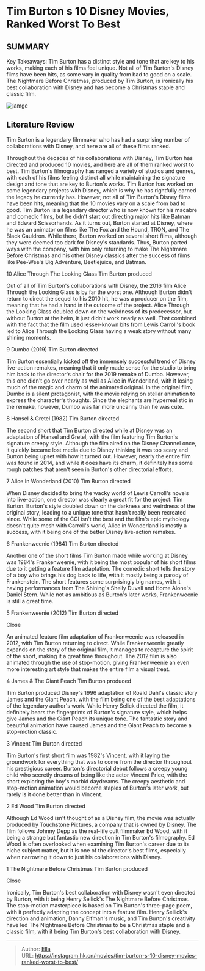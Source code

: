 # Tim Burton s 10 Disney Movies, Ranked Worst To Best


## SUMMARY 


 Key Takeaways: 
 Tim Burton has a distinct style and tone that are key to his works, making each of his films feel unique. 
 Not all of Tim Burton&#39;s Disney films have been hits, as some vary in quality from bad to good on a scale. 
 The Nightmare Before Christmas, produced by Tim Burton, is ironically his best collaboration with Disney and has become a Christmas staple and classic film. 

![iamge](https://static1.srcdn.com/wordpress/wp-content/uploads/2023/12/the-mad-hatter-jack-skellington-and-frankenweenie.jpg)

## Literature Review
Tim Burton is a legendary filmmaker who has had a surprising number of collaborations with Disney, and here are all of these films ranked.




Throughout the decades of his collaborations with Disney, Tim Burton has directed and produced 10 movies, and here are all of them ranked worst to best. Tim Burton&#39;s filmography has ranged a variety of studios and genres, with each of his films feeling distinct all while maintaining the signature design and tone that are key to Burton&#39;s works. Tim Burton has worked on some legendary projects with Disney, which is why he has rightfully earned the legacy he currently has. However, not all of Tim Burton&#39;s Disney films have been hits, meaning that the 10 movies vary on a scale from bad to good.
Tim Burton is a legendary director who is now known for his macabre and comedic films, but he didn&#39;t start out directing major hits like Batman and Edward Scissorhands. As it turns out, Burton started at Disney, where he was an animator on films like The Fox and the Hound, TRON, and The Black Cauldron. While there, Burton worked on several short films, although they were deemed too dark for Disney&#39;s standards. Thus, Burton parted ways with the company, with him only returning to make The Nightmare Before Christmas and his other Disney classics after the success of films like Pee-Wee&#39;s Big Adventure, Beetlejuice, and Batman.









 








 10  Alice Through The Looking Glass 
Tim Burton produced
        

Out of all of Tim Burton&#39;s collaborations with Disney, the 2016 film Alice Through the Looking Glass is by far the worst one. Although Burton didn&#39;t return to direct the sequel to his 2010 hit, he was a producer on the film, meaning that he had a hand in the outcome of the project. Alice Through the Looking Glass doubled down on the weirdness of its predecessor, but without Burton at the helm, it just didn&#39;t work nearly as well. That combined with the fact that the film used lesser-known bits from Lewis Carroll&#39;s book led to Alice Through the Looking Glass having a weak story without many shining moments.





 9  Dumbo (2019) 
Tim Burton directed
        

Tim Burton essentially kicked off the immensely successful trend of Disney live-action remakes, meaning that it only made sense for the studio to bring him back to the director&#39;s chair for the 2019 remake of Dumbo. However, this one didn&#39;t go over nearly as well as Alice in Wonderland, with it losing much of the magic and charm of the animated original. In the original film, Dumbo is a silent protagonist, with the movie relying on stellar animation to express the character&#39;s thoughts. Since the elephants are hyperrealistic in the remake, however, Dumbo was far more uncanny than he was cute.





 8  Hansel &amp; Gretel (1982) 
Tim Burton directed
        

The second short that Tim Burton directed while at Disney was an adaptation of Hansel and Gretel, with the film featuring Tim Burton&#39;s signature creepy style. Although the film aired on the Disney Channel once, it quickly became lost media due to Disney thinking it was too scary and Burton being upset with how it turned out. However, nearly the entire film was found in 2014, and while it does have its charm, it definitely has some rough patches that aren&#39;t seen in Burton&#39;s other directorial efforts.





 7  Alice In Wonderland (2010) 
Tim Burton directed
        

When Disney decided to bring the wacky world of Lewis Carroll&#39;s novels into live-action, one director was clearly a great fit for the project: Tim Burton. Burton&#39;s style doubled down on the darkness and weirdness of the original story, leading to a unique tone that hasn&#39;t really been recreated since. While some of the CGI isn&#39;t the best and the film&#39;s epic mythology doesn&#39;t quite mesh with Carroll&#39;s world, Alice in Wonderland is mostly a success, with it being one of the better Disney live-action remakes.





 6  Frankenweenie (1984) 
Tim Burton directed
        

Another one of the short films Tim Burton made while working at Disney was 1984&#39;s Frankenweenie, with it being the most popular of his short films due to it getting a feature film adaptation. The comedic short tells the story of a boy who brings his dog back to life, with it mostly being a parody of Frankenstein. The short features some surprisingly big names, with it having performances from The Shining&#39;s Shelly Duvall and Home Alone&#39;s Daniel Stern. While not as ambitious as Burton&#39;s later works, Frankenweenie is still a great time.





 5  Frankenweenie (2012) 
Tim Burton directed


Close







An animated feature film adaptation of Frankenweenie was released in 2012, with Tim Burton returning to direct. While Frankenweenie greatly expands on the story of the original film, it manages to recapture the spirit of the short, making it a great time throughout. The 2012 film is also animated through the use of stop-motion, giving Frankenweenie an even more interesting art style that makes the entire film a visual treat.





 4  James &amp; The Giant Peach 
Tim Burton produced
        

Tim Burton produced Disney&#39;s 1996 adaptation of Roald Dahl&#39;s classic story James and the Giant Peach, with the film being one of the best adaptations of the legendary author&#39;s work. While Henry Selick directed the film, it definitely bears the fingerprints of Burton&#39;s signature style, which helps give James and the Giant Peach its unique tone. The fantastic story and beautiful animation have caused James and the Giant Peach to become a stop-motion classic.





 3  Vincent 
Tim Burton directed
        

Tim Burton&#39;s first short film was 1982&#39;s Vincent, with it laying the groundwork for everything that was to come from the director throughout his prestigious career. Burton&#39;s directorial debut follows a creepy young child who secretly dreams of being like the actor Vincent Price, with the short exploring the boy&#39;s morbid daydreams. The creepy aesthetic and stop-motion animation would become staples of Burton&#39;s later work, but rarely is it done better than in Vincent.





 2  Ed Wood 
Tim Burton directed
        

Although Ed Wood isn&#39;t thought of as a Disney film, the movie was actually produced by Touchstone Pictures, a company that is owned by Disney. The film follows Johnny Depp as the real-life cult filmmaker Ed Wood, with it being a strange but fantastic new direction in Tim Burton&#39;s filmography. Ed Wood is often overlooked when examining Tim Burton&#39;s career due to its niche subject matter, but it is one of the director&#39;s best films, especially when narrowing it down to just his collaborations with Disney.





 1  The Nightmare Before Christmas 
Tim Burton produced


Close







Ironically, Tim Burton&#39;s best collaboration with Disney wasn&#39;t even directed by Burton, with it being Henry Sellick&#39;s The Nightmare Before Christmas​​​​​​. The stop-motion masterpiece is based on Tim Burton&#39;s three-page poem, with it perfectly adapting the concept into a feature film. Henry Sellick&#39;s direction and animation, Danny Elfman&#39;s music, and Tim Burton&#39;s creativity have led The Nightmare Before Christmas to be a Christmas staple and a classic film, with it being Tim Burton&#39;s best collaboration with Disney. 

---

> Author: [Ella](https://instagram.hk.cn/)  
> URL: https://instagram.hk.cn/movies/tim-burton-s-10-disney-movies-ranked-worst-to-best/  

